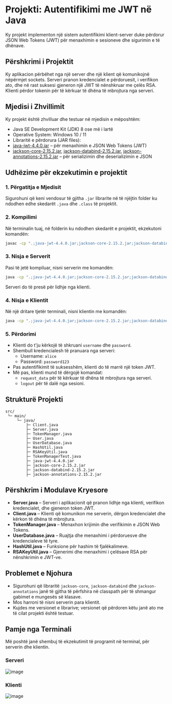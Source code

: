 
# Projekti: Autentifikimi me JWT në Java

Ky projekt implementon një sistem autentifikimi klient-server duke përdorur JSON Web Tokens (JWT) për menaxhimin e sesioneve dhe sigurimin e të dhënave.

## Përshkrimi i Projektit

Ky aplikacion përbëhet nga një server dhe një klient që komunikojnë nëpërmjet sockets. Serveri pranon kredencialet e përdoruesit, i verifikon ato, dhe në rast suksesi gjeneron një JWT të nënshkruar me çelës RSA. Klienti përdor tokenin për të kërkuar të dhëna të mbrojtura nga serveri.

## Mjedisi i Zhvillimit

Ky projekt është zhvilluar dhe testuar në mjedisin e mëposhtëm:

- Java SE Development Kit (JDK) 8 ose më i lartë
- Operative System: Windows 10 / 11
- Libraritë e përdorura (JAR files):
- [java-jwt-4.4.0.jar](https://github.com/auth0/java-jwt) – për menaxhimin e JSON Web Tokens (JWT)
- [jackson-core-2.15.2.jar](https://github.com/FasterXML/jackson-core), [jackson-databind-2.15.2.jar](https://github.com/FasterXML/jackson-databind), [jackson-annotations-2.15.2.jar](https://github.com/FasterXML/jackson-annotations) – për serializimin dhe deserializimin e JSON


## Udhëzime për ekzekutimin e projektit

### 1. Përgatitja e Mjedisit

Sigurohuni që keni vendosur të gjitha `.jar` librarite në të njëjtin folder ku ndodhen edhe skedarët `.java` dhe `.class` të projektit.

### 2. Kompilimi

Në terminalin tuaj, në folderin ku ndodhen skedarët e projektit, ekzekutoni komandën:

```bash
javac -cp ".;java-jwt-4.4.0.jar;jackson-core-2.15.2.jar;jackson-databind-2.15.2.jar;jackson-annotations-2.15.2.jar" *.java
```

### 3. Nisja e Serverit

Pasi të jetë kompiluar, nisni serverin me komandën:

```bash
java -cp ".;java-jwt-4.4.0.jar;jackson-core-2.15.2.jar;jackson-databind-2.15.2.jar;jackson-annotations-2.15.2.jar" Server
```

Serveri do të presë për lidhje nga klienti.

### 4. Nisja e Klientit

Në një dritare tjetër terminali, nisni klientin me komandën:

```bash
java -cp ".;java-jwt-4.4.0.jar;jackson-core-2.15.2.jar;jackson-databind-2.15.2.jar;jackson-annotations-2.15.2.jar" Client
```
### 5. Përdorimi

- Klienti do t'ju kërkojë të shkruani `username` dhe `password`.
- Shembull kredencialesh të pranuara nga serveri:
  - Username: `alice`
  - Password: `password123`
- Pas autentifikimit të suksesshëm, klienti do të marrë një token JWT.
- Më pas, klienti mund të dërgojë komandat:
  - `request_data` për të kërkuar të dhëna të mbrojtura nga serveri.
  - `logout` për të dalë nga sesioni.

## Strukturë Projekti

```
src/
 └─ main/
     └─ java/
         ├─ Client.java
         ├─ Server.java
         ├─ TokenManager.java
         ├─ User.java
         ├─ UserDatabase.java
         ├─ HashUtil.java
         ├─ RSAKeyUtil.java
         ├─ TokenManagerTest.java
         ├─ java-jwt-4.4.0.jar
         ├─ jackson-core-2.15.2.jar
         ├─ jackson-databind-2.15.2.jar
         ├─ jackson-annotations-2.15.2.jar
```

## Përshkrim i Modulave Kryesore

- **Server.java** – Serveri i aplikacionit që pranon lidhje nga klienti, verifikon kredencialet, dhe gjeneron token JWT.
- **Client.java** – Klienti që komunikon me serverin, dërgon kredencialet dhe kërkon të dhëna të mbrojtura.
- **TokenManager.java** – Menaxhon krijimin dhe verifikimin e JSON Web Tokens.
- **UserDatabase.java** – Ruajtja dhe menaxhimi i përdoruesve dhe kredencialeve të tyre.
- **HashUtil.java** – Funksione për hashim të fjalëkalimeve.
- **RSAKeyUtil.java** – Gjenerimi dhe menaxhimi i çelësave RSA për nënshkrimin e JWT-ve.

## Problemet e Njohura

- Sigurohuni që libraritë `jackson-core`, `jackson-databind` dhe `jackson-annotations` janë të gjitha të përfshira në classpath për të shmangur gabimet e mungesës së klasave.
- Mos harroni të nisni serverin para klientit.
- Kujdes me versionet e librarive; versionet që përdoren këtu janë ato me të cilat projekti është testuar.

## Pamje nga Terminali

Më poshtë janë shembuj të ekzekutimit të programit në terminal, për serverin dhe klientin.

### Serveri
![image](https://github.com/user-attachments/assets/6ddfeda8-b729-44a5-a0d7-149f7c8b0765)

### Klienti
![image](https://github.com/user-attachments/assets/089e5a66-5e2f-4f73-8b94-18d39cf09e6e)
